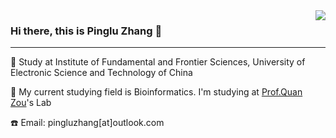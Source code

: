 <img align="right" src="https://github-readme-stats.vercel.app/api?username=metaphysicser&show_icons=true&icon_color=CE1D2D&text_color=718096&bg_color=ffffff&hide_title=true" />

### Hi there, this is Pinglu Zhang 👋
---
🎒 Study at Institute of Fundamental and Frontier Sciences, University of Electronic Science and Technology of China

🏣 My current studying field is Bioinformatics. I'm studying at [Prof.Quan Zou](http://lab.malab.cn/~zq/)'s Lab

☎️ Email: pingluzhang[at]outlook.com


